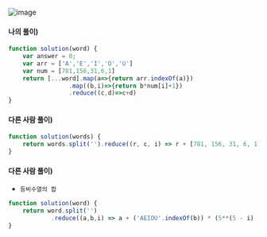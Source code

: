 ![image](https://user-images.githubusercontent.com/87289383/131507814-22d5aa35-8af0-497d-936a-858480f1d457.png)

#### 나의 풀이)
```javascript
function solution(word) {
    var answer = 0;
    var arr = ['A','E','I','O','U']
    var num = [781,156,31,6,1]
    return [...word].map(a=>{return arr.indexOf(a)})
                 .map((b,i)=>{return b*num[i]+1})
                 .reduce((c,d)=>c+d)
}
```

#### 다른 사람 풀이)
```javascript
function solution(words) {
    return words.split('').reduce((r, c, i) => r + [781, 156, 31, 6, 1][i] * ['A', 'E', 'I', 'O', 'U'].indexOf(c) + 1, 0);
}
```

#### 다른 사람 풀이)
- `등비수열의 합`
```javascript
function solution(word) {
    return word.split('')
            .reduce((a,b,i) => a + ('AEIOU'.indexOf(b)) * (5**(5 - i) - 1) / 4 + 1, 0)
}
```
